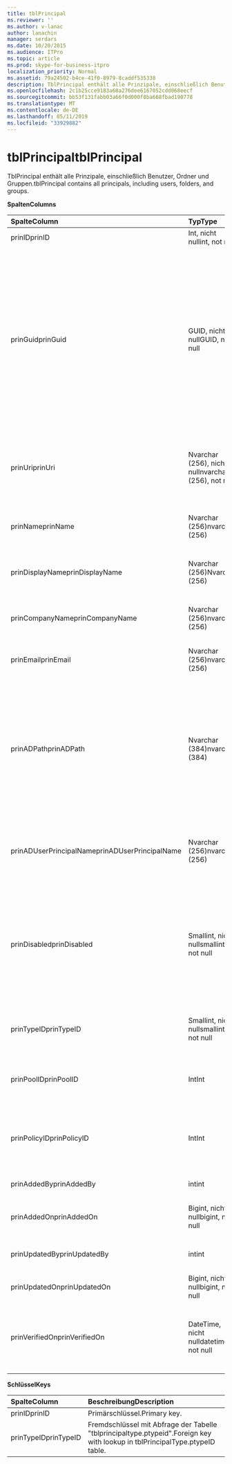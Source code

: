 ```yaml
---
title: tblPrincipal
ms.reviewer: ''
ms.author: v-lanac
author: lanachin
manager: serdars
ms.date: 10/20/2015
ms.audience: ITPro
ms.topic: article
ms.prod: skype-for-business-itpro
localization_priority: Normal
ms.assetid: 79a24502-b4ce-41f0-8979-8caddf535338
description: TblPrincipal enthält alle Prinzipale, einschließlich Benutzer, Ordner und Gruppen.
ms.openlocfilehash: 2c1b25cce9183a68a276dee6167052cdd068eecf
ms.sourcegitcommit: bb53f131fabb03a66f0d000f8ba668fbad190778
ms.translationtype: MT
ms.contentlocale: de-DE
ms.lasthandoff: 05/11/2019
ms.locfileid: "33929882"
---
```

# <a name="tblprincipal"></a><span data-ttu-id="0fd43-103">tblPrincipal</span><span class="sxs-lookup"><span data-stu-id="0fd43-103">tblPrincipal</span></span>
 
<span data-ttu-id="0fd43-104">TblPrincipal enthält alle Prinzipale, einschließlich Benutzer, Ordner und Gruppen.</span><span class="sxs-lookup"><span data-stu-id="0fd43-104">tblPrincipal contains all principals, including users, folders, and groups.</span></span>
  
<span data-ttu-id="0fd43-105">**Spalten**</span><span class="sxs-lookup"><span data-stu-id="0fd43-105">**Columns**</span></span>

|<span data-ttu-id="0fd43-106">**Spalte**</span><span class="sxs-lookup"><span data-stu-id="0fd43-106">**Column**</span></span>|<span data-ttu-id="0fd43-107">**Typ**</span><span class="sxs-lookup"><span data-stu-id="0fd43-107">**Type**</span></span>|<span data-ttu-id="0fd43-108">**Beschreibung**</span><span class="sxs-lookup"><span data-stu-id="0fd43-108">**Description**</span></span>|
|:-----|:-----|:-----|
|<span data-ttu-id="0fd43-109">prinID</span><span class="sxs-lookup"><span data-stu-id="0fd43-109">prinID</span></span>  <br/> |<span data-ttu-id="0fd43-110">Int, nicht null</span><span class="sxs-lookup"><span data-stu-id="0fd43-110">int, not null</span></span>  <br/> |<span data-ttu-id="0fd43-111">Prinzipal-ID.</span><span class="sxs-lookup"><span data-stu-id="0fd43-111">Principal ID.</span></span>  <br/> |
|<span data-ttu-id="0fd43-112">prinGuid</span><span class="sxs-lookup"><span data-stu-id="0fd43-112">prinGuid</span></span>  <br/> |<span data-ttu-id="0fd43-113">GUID, nicht null</span><span class="sxs-lookup"><span data-stu-id="0fd43-113">GUID, not null</span></span>  <br/> |<span data-ttu-id="0fd43-114">Prinzipal-GUID.</span><span class="sxs-lookup"><span data-stu-id="0fd43-114">Principal GUID.</span></span> <span data-ttu-id="0fd43-115">Im Allgemeinen gibt es wird als eine alternative Primärschlüssel verwendet, da seine Bedeutung über in den Active Directory-Domänendienste Platz schneidet.</span><span class="sxs-lookup"><span data-stu-id="0fd43-115">This is broadly used as an alternate primary key because its meaning crosses over into the Active Directory Domain Services space.</span></span> <span data-ttu-id="0fd43-116">(Die GUID für eine Cache Prinzipal ist gleich dem entsprechenden Active Directory-Objekt-GUID.)</span><span class="sxs-lookup"><span data-stu-id="0fd43-116">(The GUID for a cached principal is equal to the corresponding Active Directory object GUID.)</span></span>  <br/> |
|<span data-ttu-id="0fd43-117">prinUri</span><span class="sxs-lookup"><span data-stu-id="0fd43-117">prinUri</span></span>  <br/> |<span data-ttu-id="0fd43-118">Nvarchar (256), nicht null</span><span class="sxs-lookup"><span data-stu-id="0fd43-118">nvarchar (256), not null</span></span>  <br/> |<span data-ttu-id="0fd43-119">Prinzipal-URI.</span><span class="sxs-lookup"><span data-stu-id="0fd43-119">Principal URI.</span></span> <span data-ttu-id="0fd43-120">Das SIP-Schema für Benutzer verwendet wird, und Ma-Gruppe für fast alles verwendet wird.</span><span class="sxs-lookup"><span data-stu-id="0fd43-120">The SIP scheme is used for users, and ma-grp is used for almost everything else.</span></span>  <br/> |
|<span data-ttu-id="0fd43-121">prinName</span><span class="sxs-lookup"><span data-stu-id="0fd43-121">prinName</span></span>  <br/> |<span data-ttu-id="0fd43-122">Nvarchar (256)</span><span class="sxs-lookup"><span data-stu-id="0fd43-122">nvarchar (256)</span></span>  <br/> |<span data-ttu-id="0fd43-123">Allgemeiner Name.</span><span class="sxs-lookup"><span data-stu-id="0fd43-123">Common name.</span></span> <span data-ttu-id="0fd43-124">Nur vom Benutzertypen verwendet.</span><span class="sxs-lookup"><span data-stu-id="0fd43-124">Used only by user types.</span></span>  <br/> |
|<span data-ttu-id="0fd43-125">prinDisplayName</span><span class="sxs-lookup"><span data-stu-id="0fd43-125">prinDisplayName</span></span>  <br/> |<span data-ttu-id="0fd43-126">Nvarchar (256)</span><span class="sxs-lookup"><span data-stu-id="0fd43-126">Nvarchar (256)</span></span>  <br/> |<span data-ttu-id="0fd43-127">Anzeigename.</span><span class="sxs-lookup"><span data-stu-id="0fd43-127">Display name.</span></span> <span data-ttu-id="0fd43-128">Nur vom Benutzertypen verwendet.</span><span class="sxs-lookup"><span data-stu-id="0fd43-128">Used only by user types.</span></span>  <br/> |
|<span data-ttu-id="0fd43-129">prinCompanyName</span><span class="sxs-lookup"><span data-stu-id="0fd43-129">prinCompanyName</span></span>  <br/> |<span data-ttu-id="0fd43-130">Nvarchar (256)</span><span class="sxs-lookup"><span data-stu-id="0fd43-130">nvarchar (256)</span></span>  <br/> |<span data-ttu-id="0fd43-131">Name der Firma.</span><span class="sxs-lookup"><span data-stu-id="0fd43-131">Company name.</span></span> <span data-ttu-id="0fd43-132">Nur vom Benutzertypen verwendet.</span><span class="sxs-lookup"><span data-stu-id="0fd43-132">Used only by user types.</span></span>  <br/> |
|<span data-ttu-id="0fd43-133">prinEmail</span><span class="sxs-lookup"><span data-stu-id="0fd43-133">prinEmail</span></span>  <br/> |<span data-ttu-id="0fd43-134">Nvarchar (256)</span><span class="sxs-lookup"><span data-stu-id="0fd43-134">nvarchar (256)</span></span>  <br/> |<span data-ttu-id="0fd43-135">E-Mail.</span><span class="sxs-lookup"><span data-stu-id="0fd43-135">Email.</span></span> <span data-ttu-id="0fd43-136">Nur vom Benutzertypen verwendet.</span><span class="sxs-lookup"><span data-stu-id="0fd43-136">Used only by user types.</span></span>  <br/> |
|<span data-ttu-id="0fd43-137">prinADPath</span><span class="sxs-lookup"><span data-stu-id="0fd43-137">prinADPath</span></span>  <br/> |<span data-ttu-id="0fd43-138">Nvarchar (384)</span><span class="sxs-lookup"><span data-stu-id="0fd43-138">nvarchar (384)</span></span>  <br/> |<span data-ttu-id="0fd43-139">Domänenname des Active Directory-Objekt, dem der Prinzipal eine zwischengespeicherte Version ist.</span><span class="sxs-lookup"><span data-stu-id="0fd43-139">Domain name of the Active Directory object that the principal is a cached version of.</span></span> <span data-ttu-id="0fd43-140">Null kann für Typen sein, die nicht Active Directory-Objekte (beispielsweise Benutzer des Systems) sind.</span><span class="sxs-lookup"><span data-stu-id="0fd43-140">Can be Null for types that are not Active Directory objects (such as system users).</span></span>  <br/> |
|<span data-ttu-id="0fd43-141">prinADUserPrincipalName</span><span class="sxs-lookup"><span data-stu-id="0fd43-141">prinADUserPrincipalName</span></span>  <br/> |<span data-ttu-id="0fd43-142">Nvarchar (256)</span><span class="sxs-lookup"><span data-stu-id="0fd43-142">nvarchar (256)</span></span>  <br/> |<span data-ttu-id="0fd43-143">Des Benutzers Benutzerprinzipalnamen (UPN).</span><span class="sxs-lookup"><span data-stu-id="0fd43-143">User's user principal name (UPN).</span></span> <span data-ttu-id="0fd43-144">Nur vom regulären Benutzertypen verwendet.</span><span class="sxs-lookup"><span data-stu-id="0fd43-144">Used only by regular user types.</span></span>  <br/> |
|<span data-ttu-id="0fd43-145">prinDisabled</span><span class="sxs-lookup"><span data-stu-id="0fd43-145">prinDisabled</span></span>  <br/> |<span data-ttu-id="0fd43-146">Smallint, nicht null</span><span class="sxs-lookup"><span data-stu-id="0fd43-146">smallint, not null</span></span>  <br/> | <span data-ttu-id="0fd43-147">0: Prinzipal ist aktiv.</span><span class="sxs-lookup"><span data-stu-id="0fd43-147">0: Principal is active.</span></span> <br/>  <span data-ttu-id="0fd43-148">1: Prinzipal ist deaktiviert, da die SIP-Funktionen des Benutzers deaktiviert sind.</span><span class="sxs-lookup"><span data-stu-id="0fd43-148">1: Principal is disabled because user's SIP capabilities are disabled.</span></span> <br/>  <span data-ttu-id="0fd43-149">2: Prinzipal wird gelöscht, da das zugehörige AD-Objekt gelöscht wurde.</span><span class="sxs-lookup"><span data-stu-id="0fd43-149">2: Principal is deleted because associated AD object has been deleted.</span></span> <br/> |
|<span data-ttu-id="0fd43-150">prinTypeID</span><span class="sxs-lookup"><span data-stu-id="0fd43-150">prinTypeID</span></span>  <br/> |<span data-ttu-id="0fd43-151">Smallint, nicht null</span><span class="sxs-lookup"><span data-stu-id="0fd43-151">smallint, not null</span></span>  <br/> |<span data-ttu-id="0fd43-152">Der Prinzipaltyp (aus der Tabelle "tblprincipaltype").</span><span class="sxs-lookup"><span data-stu-id="0fd43-152">Principal type (from tblPrincipalType table).</span></span>  <br/> |
|<span data-ttu-id="0fd43-153">prinPoolID</span><span class="sxs-lookup"><span data-stu-id="0fd43-153">prinPoolID</span></span>  <br/> |<span data-ttu-id="0fd43-154">Int</span><span class="sxs-lookup"><span data-stu-id="0fd43-154">Int</span></span>  <br/> |<span data-ttu-id="0fd43-155">Skype für Business-Client-poolzuordnung für den Prinzipal.</span><span class="sxs-lookup"><span data-stu-id="0fd43-155">Skype for Business client pool assignment for the principal.</span></span>  <br/> |
|<span data-ttu-id="0fd43-156">prinPolicyID</span><span class="sxs-lookup"><span data-stu-id="0fd43-156">prinPolicyID</span></span>  <br/> |<span data-ttu-id="0fd43-157">Int</span><span class="sxs-lookup"><span data-stu-id="0fd43-157">Int</span></span>  <br/> |<span data-ttu-id="0fd43-158">Persistent Chat-Server-Richtlinienwert für Benutzer, wenn eine tagtyprichtlinie vorhanden ist.</span><span class="sxs-lookup"><span data-stu-id="0fd43-158">Persistent Chat Server policy value for user, if tag type policy is present.</span></span>  <br/> |
|<span data-ttu-id="0fd43-159">prinAddedBy</span><span class="sxs-lookup"><span data-stu-id="0fd43-159">prinAddedBy</span></span>  <br/> |<span data-ttu-id="0fd43-160">int</span><span class="sxs-lookup"><span data-stu-id="0fd43-160">int</span></span>  <br/> |<span data-ttu-id="0fd43-161">Prinzipal-ID des Erstellers.</span><span class="sxs-lookup"><span data-stu-id="0fd43-161">Principal ID of the creator.</span></span>  <br/> |
|<span data-ttu-id="0fd43-162">prinAddedOn</span><span class="sxs-lookup"><span data-stu-id="0fd43-162">prinAddedOn</span></span>  <br/> |<span data-ttu-id="0fd43-163">Bigint, nicht null</span><span class="sxs-lookup"><span data-stu-id="0fd43-163">bigint, not null</span></span>  <br/> |<span data-ttu-id="0fd43-164">Zeitstempel für den Zeitpunkt der Erstellung.</span><span class="sxs-lookup"><span data-stu-id="0fd43-164">Time stamp for the creation time.</span></span>  <br/> |
|<span data-ttu-id="0fd43-165">prinUpdatedBy</span><span class="sxs-lookup"><span data-stu-id="0fd43-165">prinUpdatedBy</span></span>  <br/> |<span data-ttu-id="0fd43-166">int</span><span class="sxs-lookup"><span data-stu-id="0fd43-166">int</span></span>  <br/> |<span data-ttu-id="0fd43-167">ID des Prinzipals dies der letzten Aktualisierung.</span><span class="sxs-lookup"><span data-stu-id="0fd43-167">ID of the principal that last updated this.</span></span>  <br/> |
|<span data-ttu-id="0fd43-168">prinUpdatedOn</span><span class="sxs-lookup"><span data-stu-id="0fd43-168">prinUpdatedOn</span></span>  <br/> |<span data-ttu-id="0fd43-169">Bigint, nicht null</span><span class="sxs-lookup"><span data-stu-id="0fd43-169">bigint, not null</span></span>  <br/> |<span data-ttu-id="0fd43-170">Zeitstempel für die letzte Aktualisierung.</span><span class="sxs-lookup"><span data-stu-id="0fd43-170">Time stamp for the last update.</span></span>  <br/> |
|<span data-ttu-id="0fd43-171">prinVerifiedOn</span><span class="sxs-lookup"><span data-stu-id="0fd43-171">prinVerifiedOn</span></span>  <br/> |<span data-ttu-id="0fd43-172">DateTime, nicht null</span><span class="sxs-lookup"><span data-stu-id="0fd43-172">datetime, not null</span></span>  <br/> |<span data-ttu-id="0fd43-173">Datum und Uhrzeit der letzten Active Directory-Synchronisierung für den Prinzipal zu aktualisieren.</span><span class="sxs-lookup"><span data-stu-id="0fd43-173">Date and time of the last Active Directory Sync refresh for the principal.</span></span>  <br/> |
   
<span data-ttu-id="0fd43-174">**Schlüssel**</span><span class="sxs-lookup"><span data-stu-id="0fd43-174">**Keys**</span></span>

|<span data-ttu-id="0fd43-175">**Spalte**</span><span class="sxs-lookup"><span data-stu-id="0fd43-175">**Column**</span></span>|<span data-ttu-id="0fd43-176">**Beschreibung**</span><span class="sxs-lookup"><span data-stu-id="0fd43-176">**Description**</span></span>|
|:-----|:-----|
|<span data-ttu-id="0fd43-177">prinID</span><span class="sxs-lookup"><span data-stu-id="0fd43-177">prinID</span></span>  <br/> |<span data-ttu-id="0fd43-178">Primärschlüssel.</span><span class="sxs-lookup"><span data-stu-id="0fd43-178">Primary key.</span></span>  <br/> |
|<span data-ttu-id="0fd43-179">prinTypeID</span><span class="sxs-lookup"><span data-stu-id="0fd43-179">prinTypeID</span></span>  <br/> |<span data-ttu-id="0fd43-180">Fremdschlüssel mit Abfrage der Tabelle "tblprincipaltype.ptypeid".</span><span class="sxs-lookup"><span data-stu-id="0fd43-180">Foreign key with lookup in tblPrincipalType.ptypeID table.</span></span>  <br/> |
   

